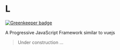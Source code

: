 # L

[![Greenkeeper badge](https://badges.greenkeeper.io/ulivz/L.svg)](https://greenkeeper.io/)

A Progressive JavaScript Framework similar to vuejs

> Under construction ... 
